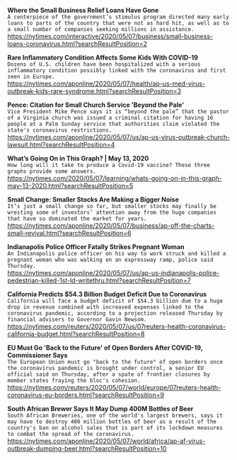 **Where the Small Business Relief Loans Have Gone**\
`A centerpiece of the government’s stimulus program directed many early loans to parts of the country that were not as hard hit, as well as to a small number of companies seeking millions in assistance.`\
https://nytimes.com/interactive/2020/05/07/business/small-business-loans-coronavirus.html?searchResultPosition=2

**Rare Inflammatory Condition Affects Some Kids With COVID-19**\
`Dozens of U.S. children have been hospitalized with a serious inflammatory condition possibly linked with the coronavirus and first seen in Europe.`\
https://nytimes.com/aponline/2020/05/07/health/ap-us-med-virus-outbreak-kids-rare-syndrome.html?searchResultPosition=3

**Pence: Citation for Small Church Service 'Beyond the Pale'**\
`Vice President Mike Pence says it is “beyond the pale” that the pastor of a Virginia church was issued a criminal citation for having 16 people at a Palm Sunday service that authorities claim violated the state's coronavirus restrictions.`\
https://nytimes.com/aponline/2020/05/07/us/ap-us-virus-outbreak-church-lawsuit.html?searchResultPosition=4

**What’s Going On in This Graph? | May 13, 2020**\
`How long will it take to produce a Covid-19 vaccine? These three graphs provide some answers.`\
https://nytimes.com/2020/05/07/learning/whats-going-on-in-this-graph-may-13-2020.html?searchResultPosition=5

**Small Change: Smaller Stocks Are Making a Bigger Noise**\
`It’s just a small change so far, but smaller stocks may finally be wresting some of investors’ attention away from the huge companies that have so dominated the market for years.`\
https://nytimes.com/aponline/2020/05/07/business/ap-off-the-charts-small-revival.html?searchResultPosition=6

**Indianapolis Police Officer Fatally Strikes Pregnant Woman**\
`An Indianapolis police officer on his way to work struck and killed a pregnant woman who was walking on an expressway ramp, police said Thursday.`\
https://nytimes.com/aponline/2020/05/07/us/ap-us-indianapolis-police-pedestrian-killed-1st-ld-writethru.html?searchResultPosition=7

**California Predicts $54.3 Billion Budget Deficit Due to Coronavirus**\
`California will face a budget deficit of $54.3 billion due to a huge drop in revenue combined with increased expenses linked to the coronavirus pandemic, according to a projection released Thursday by financial advisers to Governor Gavin Newsom.`\
https://nytimes.com/reuters/2020/05/07/us/07reuters-health-coronavirus-california-budget.html?searchResultPosition=8

**EU Must Go 'Back to the Future' of Open Borders After COVID-19, Commissioner Says**\
`The European Union must go "back to the future" of open borders once the coronavirus pandemic is brought under control, a senior EU official said on Thursday, after a spate of frontier closures by member states fraying the bloc's cohesion.`\
https://nytimes.com/reuters/2020/05/07/world/europe/07reuters-health-coronavirus-eu-borders.html?searchResultPosition=9

**South African Brewer Says It May Dump 400M Bottles of Beer**\
`South African Breweries, one of the world's largest brewers, says it may have to destroy 400 million bottles of beer as a result of the country's ban on alcohol sales that is part of its lockdown measures to combat the spread of the coronavirus.`\
https://nytimes.com/aponline/2020/05/07/world/africa/ap-af-virus-outbreak-dumping-beer.html?searchResultPosition=10

